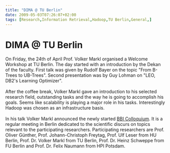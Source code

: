 ```yaml
---
title: "DIMA @ TU Berlin"
date: 2009-05-03T07:26:07+02:00
tags: [Research,Information Retrieval,Hadoop,TU Berlin,General,]
---
```


# DIMA @ TU Berlin


On Friday, the 24th of April Prof. Volker Markl organised a Welcome Workshop at TU Berlin. The day started with an 
introduction by the Dekan of the faculty. First talk was given by Rudolf Bayer on the topic "From B-Trees to UB-Trees". 
Second presentation was by Guy Lohman on "LEO, DB2's Learning Optimizer".<br><br>After the coffee break, Volker Markl 
gave an introduction to his selected research field, outstanding tasks and the way he is going to accomplish his goals. 
Seems like scalability is playing a major role in his tasks. Interestingly Hadoop was chosen as an infrastructure 
basis.<br><br>In his talk Volker Markl announced the newly started <a 
href="http://www.dima.tu-berlin.de/menue/bbi_kolloquium/programm_2009/">BBI Colloquium</a>. It is a regular meeting in 
Berlin dedicated to the scientific discurs on topics relevant to the participating researchers. Participating 
researchers are Prof. Oliver Günther, Prof. Johann-Christoph Freytag, Prof. Ulf Leser from HU Berlin, Prof. Dr. Volker 
Markl from TU Berlin,  Prof. Dr. Heinz Schweppe from FU Berlin and Prof. Dr. Felix Naumann from HPI Potsdam.
